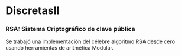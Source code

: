 # DiscretasII

### RSA: Sistema Criptográfico de clave pública
Se trabajó una implementación del célebre algoritmo RSA desde cero usando herramientas de aritmética Modular.

